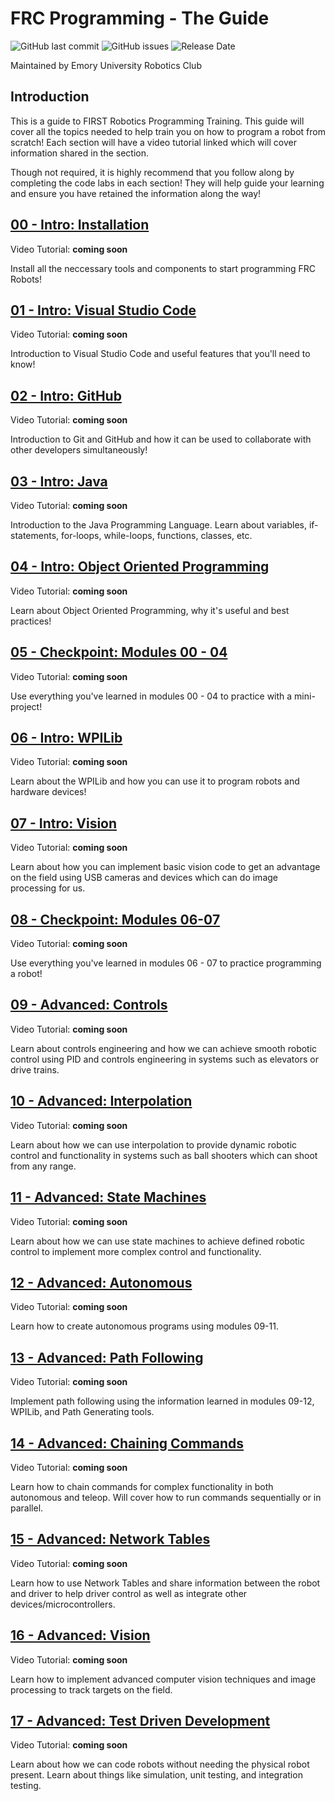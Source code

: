 # FRC Programming - The Guide

![GitHub last commit](https://img.shields.io/github/last-commit/Emory-Robotics/FRC-Programming-Guide?label=Last%20Update&logo=FIRST)
![GitHub issues](https://img.shields.io/github/issues/Emory-Robotics/FRC-Programming-Guide?label=Suggestions&logo=FIRST)
![Release Date](https://img.shields.io/badge/Release%20Date-August%202022-brightgreen&logo=FIRST)

Maintained by Emory University Robotics Club

## Introduction

This is a guide to FIRST Robotics Programming Training.
This guide will cover all the topics needed to help train you
on how to program a robot from scratch! Each section will have a
video tutorial linked which will cover information shared in the section.

Though not required, it is highly recommend that you follow along by
completing the code labs in each section! They will help guide your
learning and ensure you have retained the information along the way!

## [00 - Intro: Installation](./00-Installation)

Video Tutorial: __coming soon__

Install all the neccessary tools and components to start programming FRC Robots!

## [01 - Intro: Visual Studio Code](./01-Intro-VSCode)

Video Tutorial: __coming soon__

Introduction to Visual Studio Code and useful features that you'll need to know!

## [02 - Intro: GitHub](./02-Intro-GitHub)

Video Tutorial: __coming soon__

Introduction to Git and GitHub and how it can be used to collaborate with other
developers simultaneously!

## [03 - Intro: Java](./03-Intro-Java)

Video Tutorial: __coming soon__

Introduction to the Java Programming Language. Learn about variables, if-statements,
for-loops, while-loops, functions, classes, etc.

## [04 - Intro: Object Oriented Programming](./04-Intro-OOP)

Video Tutorial: __coming soon__

Learn about Object Oriented Programming, why it's useful and best practices!

## [05 - Checkpoint: Modules 00 - 04](./05-Checkpoint-1)

Video Tutorial: __coming soon__

Use everything you've learned in modules 00 - 04 to practice with a mini-project!

## [06 - Intro: WPILib](./06-Intro-WPILib)

Video Tutorial: __coming soon__

Learn about the WPILib and how you can use it to program robots and hardware devices!

## [07 - Intro: Vision](./07-Intro-Vision)

Video Tutorial: __coming soon__

Learn about how you can implement basic vision code to get an advantage on the field
using USB cameras and devices which can do image processing for us.

## [08 - Checkpoint: Modules 06-07](./08-Checkpoint-2)

Video Tutorial: __coming soon__

Use everything you've learned in modules 06 - 07 to practice programming a robot!

## [09 - Advanced: Controls](./09-Advanced-Controls)

Video Tutorial: __coming soon__

Learn about controls engineering and how we can achieve smooth robotic control using
PID and controls engineering in systems such as elevators or drive trains.

## [10 - Advanced: Interpolation](./10-Advanced-Interpolation)

Video Tutorial: __coming soon__

Learn about how we can use interpolation to provide dynamic robotic control and functionality
in systems such as ball shooters which can shoot from any range.

## [11 - Advanced: State Machines](./11-Advanced-State-Machines)

Video Tutorial: __coming soon__

Learn about how we can use state machines to achieve defined robotic control to implement
more complex control and functionality.

## [12 - Advanced: Autonomous](./12-Advanced-Autonomous)

Video Tutorial: __coming soon__

Learn how to create autonomous programs using modules 09-11.

## [13 - Advanced: Path Following](./13-Advanced-Path-Following)

Video Tutorial: __coming soon__

Implement path following using the information learned in modules 09-12, WPILib,
and Path Generating tools.

## [14 - Advanced: Chaining Commands](./14-Advanced-Chaining-Commands)

Video Tutorial: __coming soon__

Learn how to chain commands for complex functionality in both autonomous and teleop.
Will cover how to run commands sequentially or in parallel.

## [15 - Advanced: Network Tables](./15-Advanced-Network-Tables)

Video Tutorial: __coming soon__

Learn how to use Network Tables and share information between the robot and driver
to help driver control as well as integrate other devices/microcontrollers.

## [16 - Advanced: Vision](./16-Advanced-Vision)

Video Tutorial: __coming soon__

Learn how to implement advanced computer vision techniques and image processing
to track targets on the field.

## [17 - Advanced: Test Driven Development](./17-Advanced-Test-Driven-Development)

Video Tutorial: __coming soon__

Learn about how we can code robots without needing the physical robot present.
Learn about things like simulation, unit testing, and integration testing.
